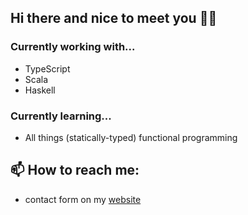 ## Hi there and nice to meet you 🍻👋


### Currently working  with...
- TypeScript
- Scala
- Haskell

### Currently learning...
- All things (statically-typed) functional programming

## 📫 How to reach me:
- contact form on my [website](https://japiirainen.com)

